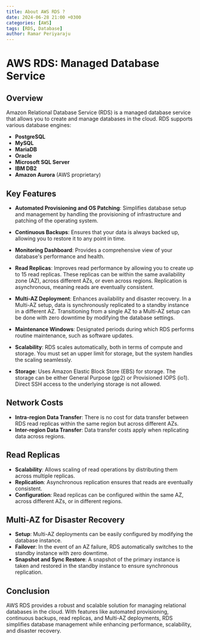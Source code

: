 ```yaml
---
title: About AWS RDS ?
date: 2024-06-28 21:00 +0300
categories: [AWS]
tags: [RDS, Database]
author: Ramar Periyaraju
---
```


# AWS RDS: Managed Database Service

## Overview

Amazon Relational Database Service (RDS) is a managed database service that allows you to create and manage databases in the cloud. RDS supports various database engines:

- **PostgreSQL**
- **MySQL**
- **MariaDB**
- **Oracle**
- **Microsoft SQL Server**
- **IBM DB2**
- **Amazon Aurora** (AWS proprietary)

## Key Features

- **Automated Provisioning and OS Patching**: Simplifies database setup and management by handling the provisioning of infrastructure and patching of the operating system.
- **Continuous Backups**: Ensures that your data is always backed up, allowing you to restore it to any point in time.

- **Monitoring Dashboard**: Provides a comprehensive view of your database's performance and health.

- **Read Replicas**: Improves read performance by allowing you to create up to 15 read replicas. These replicas can be within the same availability zone (AZ), across different AZs, or even across regions. Replication is asynchronous, meaning reads are eventually consistent.

- **Multi-AZ Deployment**: Enhances availability and disaster recovery. In a Multi-AZ setup, data is synchronously replicated to a standby instance in a different AZ. Transitioning from a single AZ to a Multi-AZ setup can be done with zero downtime by modifying the database settings.

- **Maintenance Windows**: Designated periods during which RDS performs routine maintenance, such as software updates.

- **Scalability**: RDS scales automatically, both in terms of compute and storage. You must set an upper limit for storage, but the system handles the scaling seamlessly.

- **Storage**: Uses Amazon Elastic Block Store (EBS) for storage. The storage can be either General Purpose (gp2) or Provisioned IOPS (io1). Direct SSH access to the underlying storage is not allowed.

## Network Costs

- **Intra-region Data Transfer**: There is no cost for data transfer between RDS read replicas within the same region but across different AZs.
- **Inter-region Data Transfer**: Data transfer costs apply when replicating data across regions.

## Read Replicas

- **Scalability**: Allows scaling of read operations by distributing them across multiple replicas.
- **Replication**: Asynchronous replication ensures that reads are eventually consistent.
- **Configuration**: Read replicas can be configured within the same AZ, across different AZs, or in different regions.

## Multi-AZ for Disaster Recovery

- **Setup**: Multi-AZ deployments can be easily configured by modifying the database instance.
- **Failover**: In the event of an AZ failure, RDS automatically switches to the standby instance with zero downtime.
- **Snapshot and Sync Restore**: A snapshot of the primary instance is taken and restored in the standby instance to ensure synchronous replication.

## Conclusion

AWS RDS provides a robust and scalable solution for managing relational databases in the cloud. With features like automated provisioning, continuous backups, read replicas, and Multi-AZ deployments, RDS simplifies database management while enhancing performance, scalability, and disaster recovery.
